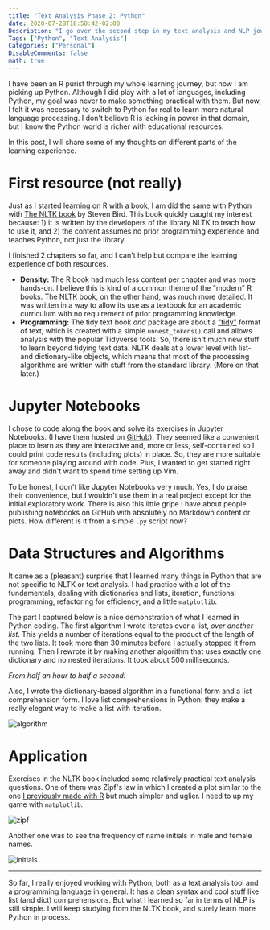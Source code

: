 ```yaml
---
title: "Text Analysis Phase 2: Python"
date: 2020-07-28T18:50:42+02:00
Description: "I go over the second step in my text analysis and NLP journey."
Tags: ["Python", "Text Analysis"]
Categories: ["Personal"]
DisableComments: false
math: true
---
```


I have been an R purist through my whole learning journey, but now I am picking
up Python. Although I did play with a lot of languages, including Python, my
goal was never to make something practical with them. But now, I felt it was
necessary to switch to Python for real to learn more natural language
processing. I don't believe R is lacking in power in that domain, but I know the
Python world is richer with educational resources.

In this post, I will share some of my thoughts on different parts of the
learning experience.

# First resource (not really)

Just as I started learning on R with a [book](https://www.tidytextmining.com/),
I am did the same with Python with [The NLTK book](http://www.nltk.org/book/) by
Steven Bird. This book quickly caught my interest because: 1) it is written by
the developers of the library NLTK to teach how to use it, and 2) the content
assumes no prior programming experience and teaches Python, not just the
library.

I finished 2 chapters so far, and I can't help but compare the learning
experience of both resources.

- **Density:** The R book had much less content per chapter and was more
  hands-on. I believe this is kind of a common theme of the "modern" R books.
  The NLTK book, on the other hand, was much more detailed. It was written in a
  way to allow its use as a textbook for an academic curriculum with no
  requirement of prior programming knowledge.
- **Programming:** The tidy text book _and_ package are about a
  ["tidy"](https://www.tidytextmining.com/tidytext.html) format of text, which
  is created with a simple `unnest_tokens()` call and allows analysis with the
  popular Tidyverse tools. So, there isn't much new stuff to learn beyond
  tidying text data. NLTK deals at a lower level with list- and dictionary-like
  objects, which means that most of the processing algorithms are written with
  stuff from the standard library. (More on that later.)

# Jupyter Notebooks

I chose to code along the book and solve its exercises in Jupyter Notebooks. (I
have them hosted on [GitHub](https://github.com/waseem-medhat/nltk_book)). They
seemed like a convenient place to learn as they are interactive and, more or
less, self-contained so I could print code results (including plots) in place.
So, they are more suitable for someone playing around with code. Plus, I wanted
to get started right away and didn't want to spend time setting up Vim.

To be honest, I don't like Jupyter Notebooks very much. Yes, I do praise their
convenience, but I wouldn't use them in a real project except for the initial
exploratory work. There is also this little gripe I have about people publishing
notebooks on GitHub with absolutely no Markdown content or plots. How different
is it from a simple `.py` script now?

# Data Structures and Algorithms 

It came as a (pleasant) surprise that I learned many things in Python that are
not specific to NLTK or text analysis. I had practice with a lot of the
fundamentals, dealing with dictionaries and lists, iteration, functional
programming, refactoring for efficiency, and a little `matplotlib`.

The part I captured below is a nice demonstration of what I learned in Python
coding. The first algorithm I wrote iterates over a list, _over another list_.
This yields a number of iterations equal to the product of the length of the two
lists. It took more than 30 minutes before I actually stopped it from running.
Then I rewrote it by making another algorithm that uses exactly one dictionary
and no nested iterations. It took about 500 milliseconds.

_From half an hour to half a second!_

Also, I wrote the dictionary-based algorithm in a functional form and a list
comprehension form. I love list comprehensions in Python: they make a really
elegant way to make a list with iteration.

![algorithm](/post/text-analysis-phase-2-python_files/cmu.png)

# Application

Exercises in the NLTK book included some relatively practical text analysis
questions. One of them was Zipf's law in which I created a plot similar to the
one [I previously made with R](/post/first-steps-with-text-analysis/) but much
simpler and uglier. I need to up my game with `matplotlib`.

![zipf](/post/text-analysis-phase-2-python_files/zipf.png)

Another one was to see the frequency of name initials in male and female names.

![initials](/post/text-analysis-phase-2-python_files/initials.png)

* * *

So far, I really enjoyed working with Python, both as a text analysis tool and a
programming language in general. It has a clean syntax and cool stuff like list
(and dict) comprehensions. But what I learned so far in terms of NLP is still
simple. I will keep studying from the NLTK book, and surely learn more Python in
process.
